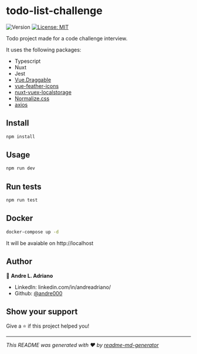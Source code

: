 <h1>todo-list-challenge</h1>
<p>
  <img alt="Version" src="https://img.shields.io/badge/version-1.0.0-blue.svg?cacheSeconds=2592000" />
  <a href="#" target="_blank">
    <img alt="License: MIT" src="https://img.shields.io/badge/License-MIT-yellow.svg" />
  </a>
</p>

Todo project made for a code challenge interview.

It uses the following packages:

- Typescript
- Nuxt
- Jest
- [Vue.Draggable](https://github.com/SortableJS/Vue.Draggable)
- [vue-feather-icons](https://github.com/egoist/vue-feather-icons)
- [nuxt-vuex-localstorage](https://github.com/rubystarashe/nuxt-vuex-localstorage)
- [Normalize.css](https://necolas.github.io/normalize.css/)
- [axios](https://github.com/axios/axios)

## Install

```sh
npm install
```

## Usage

```sh
npm run dev
```

## Run tests

```sh
npm run test
```

## Docker

```sh
docker-compose up -d
```

It will be avaiable on http://localhost

## Author

👤 **Andre L. Adriano**

* LinkedIn: linkedin.com/in/andreadriano/
* Github: [@andre000](https://github.com/andre000)

## Show your support

Give a ⭐️ if this project helped you!

***
_This README was generated with ❤️ by [readme-md-generator](https://github.com/kefranabg/readme-md-generator)_
